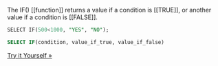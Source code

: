 The IF() [[function]] returns a value if a condition is [[TRUE]], or another value if a condition is [[FALSE]].

```sql
SELECT IF(500<1000, "YES", "NO");

SELECT IF(condition, value_if_true, value_if_false)

```

[Try it Yourself »](https://www.w3schools.com/sql/trymysql.asp?filename=trysql_func_mysql_if)
